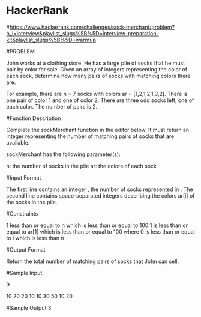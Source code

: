 # HackerRank
#https://www.hackerrank.com/challenges/sock-merchant/problem?h_l=interview&playlist_slugs%5B%5D=interview-preparation-kit&playlist_slugs%5B%5D=warmup

#PROBLEM

John works at a clothing store. He has a large pile of socks that he must pair by color for sale. Given an array of integers representing the color of each sock, determine how many pairs of socks with matching colors there are.

For example, there are n = 7 socks with colors ar = [1,2,1,2,1,3,2]. There is one pair of color 1 and one of color 2. There are three odd socks left, one of each color. The number of pairs is 2.

#Function Description

Complete the sockMerchant function in the editor below. It must return an integer representing the number of matching pairs of socks that are available.

sockMerchant has the following parameter(s):

n: the number of socks in the pile
ar: the colors of each sock

#Input Format

The first line contains an integer , the number of socks represented in . 
The second line contains  space-separated integers describing the colors ar[i] of the socks in the pile.

#Constraints

1 less than or equal to n which is less than or equal to 100
1 is less than or equal to ar[1] which is less than or equal to 100 where 0 is less than or equal to i which is less than n

#Output Format

Return the total number of matching pairs of socks that John can sell.

#Sample Input

9

10 20 20 10 10 30 50 10 20 
 
#Sample Output
3
